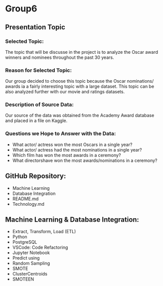 # Group6

## Presentation Topic

### Selected Topic: 
The topic that will be discusse in the project is to analyze the Oscar award winners and nominees throughout the past 30 years. 

### Reason for Selected Topic: 
Our group decided to choose this topic because the Oscar nominations/ awards ia a fairly interesting topic with a large dataset. This topic can be also analyzed further with our movie and ratings datasets.

### Description of Source Data:
Our source of the data was obtained from the Academy Award database and placed in a file on Kaggle. 

### Questions we Hope to Answer with the Data:
- What actor/ actress won the most Oscars in a single year?
- What actor/ actress had the most nominations in a single year?
- Which film has won the most awards in a ceremony?
- What directorshave won the most awards/nominations in a ceremony?

## GitHub Repository:
- Machine Learning 
- Database Integration
- README.md
- Technology.md

## Machine Learning & Database Integration:
- Extract, Transform, Load (ETL)
- Python
- PostgreSQL
- VSCode: Code Refactoring
- Jupyter Notebook
- Predict using
- Random Sampling
- SMOTE
- ClusterCentroids
- SMOTEEN


